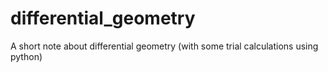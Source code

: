 # differential_geometry
A short note about differential geometry (with some trial calculations using python)
